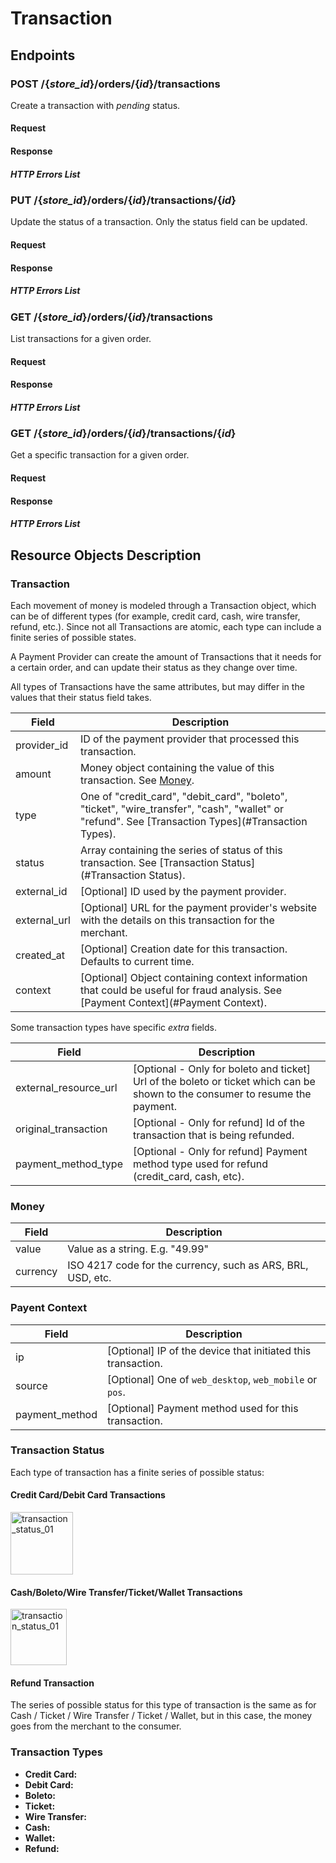 # Transaction

## Endpoints

### POST /{*store_id*}/orders/{*id*}/transactions

Create a transaction with *pending* status.

#### Request

#### Response

##### HTTP Errors List

### PUT /{*store_id*}/orders/{*id*}/transactions/{*id*}

Update the status of a transaction. Only the status field can be updated.

#### Request

#### Response

##### HTTP Errors List

### GET /{*store_id*}/orders/{*id*}/transactions

List transactions for a given order.

#### Request

#### Response

##### HTTP Errors List

### GET /{*store_id*}/orders/{*id*}/transactions/{*id*}

Get a specific transaction for a given order.

#### Request

#### Response

##### HTTP Errors List

## Resource Objects Description

### Transaction

Each movement of money is modeled through a Transaction object, which can be of different types (for example, credit card, cash, wire transfer, refund, etc.). Since not all Transactions are atomic, each type can include a finite series of possible states.

A Payment Provider can create the amount of Transactions that it needs for a certain order, and can update their status as they change over time.

All types of Transactions have the same attributes, but may differ in the values that their status field takes.

| Field                 | Description                                                                                               |
| --------------------- | --------------------------------------------------------------------------------------------------------- |
| provider_id           | ID of the payment provider that processed this transaction.                                               |
| amount                | Money object containing the value of this transaction. See [Money](#Money).                                                     |
| type                  | One of "credit_card", "debit_card", "boleto", "ticket", "wire_transfer", "cash", "wallet" or "refund". See [Transaction Types](#Transaction Types).    |
| status                | Array containing the series of status of this transaction. See [Transaction Status](#Transaction Status).                                                                   |
| external_id           | [Optional] ID used by the payment provider.                                                               |
| external_url          | [Optional] URL for the payment provider's website with the details on this transaction for the merchant.  |
| created_at            | [Optional] Creation date for this transaction. Defaults to current time.                                 |
| context               | [Optional] Object containing context information that could be useful for fraud analysis. See [Payment Context](#Payment Context).           |

Some transaction types have specific *extra* fields.

| Field                 | Description                                                                                                                 |
| --------------------- | --------------------------------------------------------------------------------------------------------------------------- |
| external_resource_url | [Optional - Only for boleto and ticket] Url of the boleto or ticket which can be shown to the consumer to resume the payment. |
| original_transaction  | [Optional - Only for refund] Id of the transaction that is being refunded.                                                    |
| payment_method_type   | [Optional - Only for refund] Payment method type used for refund (credit_card, cash, etc).                                    |

### Money
| Field    | Description                                                 |
| ---------| ----------------------------------------------------------- |
| value    | Value as a string. E.g. "49.99"                             |
| currency | ISO 4217 code for the currency, such as ARS, BRL, USD, etc. |

### Payent Context
| Field    | Description                                                         |
| ---------| ------------------------------------------------------------------- |
| ip              | [Optional] IP of the device that initiated this transaction. |
| source         | [Optional] One of `web_desktop`, `web_mobile` or `pos`.       |
| payment_method | [Optional] Payment method used for this transaction.          |

### Transaction Status

Each type of transaction has a finite series of possible status:

#### Credit Card/Debit Card Transactions

<img src="https://i.imgur.com/pfi1CE5.png" alt="transaction_status_01" height="100"/>

#### Cash/Boleto/Wire Transfer/Ticket/Wallet Transactions

<img src="https://i.imgur.com/N1kvoMN.png" alt="transaction_status_01" height="90"/>

#### Refund Transaction

The series of possible status for this type of transaction is the same as for Cash / Ticket / Wire Transfer / Ticket / Wallet, but in this case, the money goes from the merchant to the consumer.

### Transaction Types

* **Credit Card:**
* **Debit Card:**
* **Boleto:**
* **Ticket:**
* **Wire Transfer:**
* **Cash:**
* **Wallet:**
* **Refund:**
